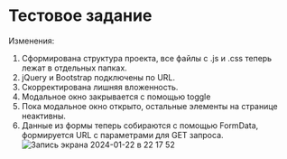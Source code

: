 # Тестовое задание
Изменения:
1. Сформирована структура проекта, все файлы с .js и .css теперь лежат в отдельных папках.
2. jQuery и Bootstrap подключены по URL.
3. Скорректирована лишняя вложенность.
4. Модальное окно закрывается с помощью toggle
5. Пока модальное окно открыто, остальные элементы на странице неактивны.
6. Данные из формы теперь собираются с помощью FormData, формируется URL с параметрами для GET запроса.
![Запись экрана 2024-01-22 в 22 17 52](https://github.com/AV-Loginova/test/assets/129111624/c009dcbf-4b1d-4367-bf38-2ac37e691276)
